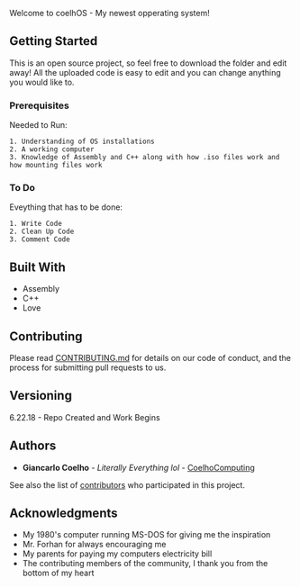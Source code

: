 Welcome to coelhOS - My newest opperating system!

## Getting Started

  This is an open source project, so feel free to download the folder and edit away! All the uploaded code is easy to edit and you can change anything you would like to.

### Prerequisites

Needed to Run:

```
1. Understanding of OS installations
2. A working computer
3. Knowledge of Assembly and C++ along with how .iso files work and how mounting files work
```

### To Do

  Eveything that has to be done:

```
1. Write Code
2. Clean Up Code
3. Comment Code
```

## Built With

* Assembly 
* C++
* Love

## Contributing

Please read [CONTRIBUTING.md]() for details on our code of conduct, and the process for submitting pull requests to us.

## Versioning

6.22.18 - Repo Created and Work Begins

## Authors

* **Giancarlo Coelho** - *Literally Everything lol* - [CoelhoComputing](https://github.com/EkoFlame)

See also the list of [contributors](https://github.com/your/project/contributors) who participated in this project.

## Acknowledgments

* My 1980's computer running MS-DOS for giving me the inspiration
* Mr. Forhan for always encouraging me 
* My parents for paying my computers electricity bill
* The contributing members of the community, I thank you from the bottom of my heart
